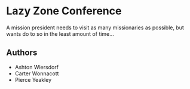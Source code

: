 # Lazy Zone Conference

A mission president needs to visit as many missionaries as possible, but wants do to so in the least amount of time…

## Authors

 - Ashton Wiersdorf
 - Carter Wonnacott
 - Pierce Yeakley
